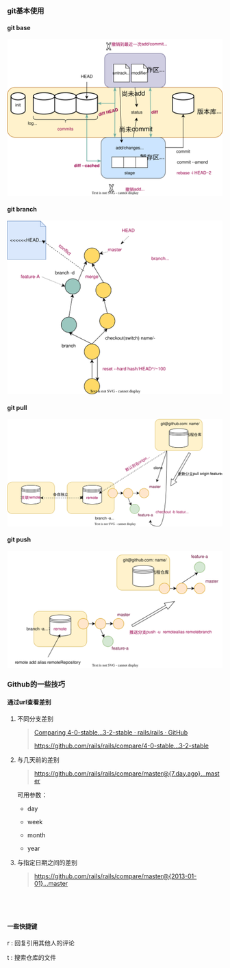 ### git基本使用

#### git base

![base](https://github.com/buyouS/draw/blob/main/git/gitbase.drawio.svg)

#### git branch

![](https://github.com/buyouS/draw/blob/main/git/gitbranch.drawio.svg)

#### git pull

![](https://github.com/buyouS/draw/blob/main/git/gitremote.drawio.svg)

#### git push

![](https://github.com/buyouS/draw/blob/main/git/gitremote2.drawio.svg)





### Github的一些技巧

#### 通过url查看差别

1. 不同分支差别
   
   > [Comparing 4-0-stable...3-2-stable · rails/rails · GitHub](https://github.com/rails/rails/compare/4-0-stable...3-2-stable)
   > 
   > https://github.com/rails/rails/compare/4-0-stable...3-2-stable

2. 与几天前的差别
   
   > https://github.com/rails/rails/compare/master@{7.day.ago}...master
   
   可用参数：
   
   - day
   
   - week
   
   - month
   
   - year

3. 与指定日期之间的差别
   
   > https://github.com/rails/rails/compare/master@{2013-01-01}...master

        

<img src="file:///C:/Users/ethereal/AppData/Roaming/marktext/images/2022-03-14-18-01-51-image.png" title="" alt="" width="239">

#### 一些快捷键

r : 回复引用其他人的评论

t : 搜索仓库的文件
